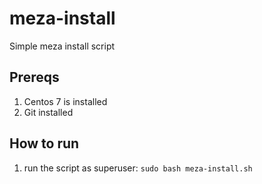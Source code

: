 # meza-install
Simple meza install script

## Prereqs
1. Centos 7 is installed
2. Git installed

## How to run
1. run the script as superuser: `sudo bash meza-install.sh`
